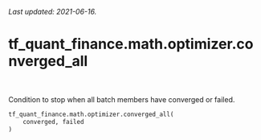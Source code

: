 <!--
This file is generated by a tool. Do not edit directly.
For open-source contributions the docs will be updated automatically.
-->

*Last updated: 2021-06-16.*

<div itemscope itemtype="http://developers.google.com/ReferenceObject">
<meta itemprop="name" content="tf_quant_finance.math.optimizer.converged_all" />
<meta itemprop="path" content="Stable" />
</div>

# tf_quant_finance.math.optimizer.converged_all

<!-- Insert buttons and diff -->

<table class="tfo-notebook-buttons tfo-api" align="left">
</table>



Condition to stop when all batch members have converged or failed.

```python
tf_quant_finance.math.optimizer.converged_all(
    converged, failed
)
```



<!-- Placeholder for "Used in" -->
